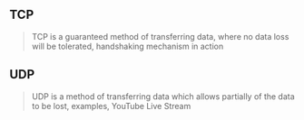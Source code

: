## TCP
> TCP is a guaranteed method of transferring data, where no data loss will be tolerated, handshaking mechanism in action

## UDP
> UDP is a method of transferring data which allows partially of the data to be lost, examples, YouTube Live Stream

